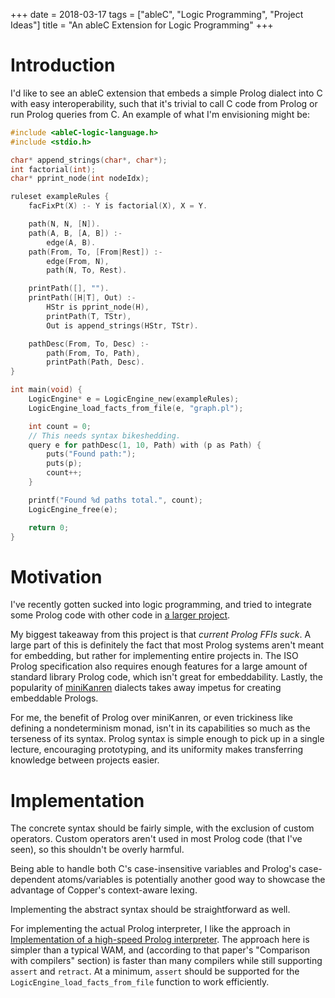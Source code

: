+++
date = 2018-03-17
tags = ["ableC", "Logic Programming", "Project Ideas"]
title = "An ableC Extension for Logic Programming"
+++

# Introduction

I'd like to see an ableC extension that embeds a simple Prolog dialect into C with easy interoperability, such that it's trivial to call C code from Prolog or run Prolog queries from C.
An example of what I'm envisioning might be:

```c
#include <ableC-logic-language.h>
#include <stdio.h>

char* append_strings(char*, char*);
int factorial(int);
char* pprint_node(int nodeIdx);

ruleset exampleRules {
	facFixPt(X) :- Y is factorial(X), X = Y.

	path(N, N, [N]).
	path(A, B, [A, B]) :-
		edge(A, B).
	path(From, To, [From|Rest]) :-
		edge(From, N),
		path(N, To, Rest).

	printPath([], "").
	printPath([H|T], Out) :-
		HStr is pprint_node(H),
		printPath(T, TStr),
		Out is append_strings(HStr, TStr).

	pathDesc(From, To, Desc) :-
		path(From, To, Path),
		printPath(Path, Desc).
}

int main(void) {
	LogicEngine* e = LogicEngine_new(exampleRules);
	LogicEngine_load_facts_from_file(e, "graph.pl");

	int count = 0;
	// This needs syntax bikeshedding.
	query e for pathDesc(1, 10, Path) with (p as Path) {
		puts("Found path:");
		puts(p);
		count++;
	}

	printf("Found %d paths total.", count);
	LogicEngine_free(e);

	return 0;
}
```

# Motivation

I've recently gotten sucked into logic programming, and tried to integrate some Prolog code with other code in [a larger project](https://github.com/remexre/extlint).

My biggest takeaway from this project is that *current Prolog FFIs suck*.
A large part of this is definitely the fact that most Prolog systems aren't meant for embedding, but rather for implementing entire projects in.
The ISO Prolog specification also requires enough features for a large amount of standard library Prolog code, which isn't great for embeddability.
Lastly, the popularity of [miniKanren](http://minikanren.org/) dialects takes away impetus for creating embeddable Prologs.

For me, the benefit of Prolog over miniKanren, or even trickiness like defining a nondeterminism monad, isn't in its capabilities so much as the terseness of its syntax.
Prolog syntax is simple enough to pick up in a single lecture, encouraging prototyping, and its uniformity makes transferring knowledge between projects easier.

# Implementation

The concrete syntax should be fairly simple, with the exclusion of custom operators.
Custom operators aren't used in most Prolog code (that I've seen), so this shouldn't be overly harmful.

Being able to handle both C's case-insensitive variables and Prolog's case-dependent atoms/variables is potentially another good way to showcase the advantage of Copper's context-aware lexing.

Implementing the abstract syntax should be straightforward as well.

For implementing the actual Prolog interpreter, I like the approach in [Implementation of a high-speed Prolog interpreter](https://doi.org/10.1145/29650.29663).
The approach here is simpler than a typical WAM, and (according to that paper's "Comparison with compilers" section) is faster than many compilers while still supporting `assert` and `retract`.
At a minimum, `assert` should be supported for the `LogicEngine_load_facts_from_file` function to work efficiently.
